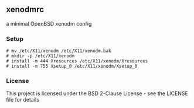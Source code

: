 ## xenodmrc
a minimal OpenBSD xenodm config 

### Setup 
```
# mv /etc/X11/xenodm /etc/X11/xenodm.bak
# mkdir -p /etc/X11/xenodm
# install -m 444 Xresources /etc/X11/xenodm/Xresources
# install -m 755 Xsetup_0 /etc/X11/xenodm/Xsetup_0
```

### License
This project is licensed under the BSD 2-Clause License - see the LICENSE file for details

